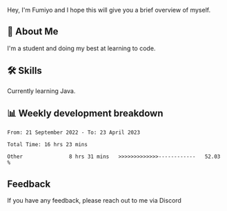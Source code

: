 
Hey, I'm Fumiyo and I hope this will give you a brief overview of myself.


## 🚀 About Me
I'm a student and doing my best at learning to code.


## 🛠 Skills

Currently learning Java.


## 📊 Weekly development breakdown
<!--START_SECTION:waka-->

```text
From: 21 September 2022 - To: 23 April 2023

Total Time: 16 hrs 23 mins

Other               8 hrs 31 mins   >>>>>>>>>>>>>------------   52.03 %
```

<!--END_SECTION:waka-->


## Feedback

If you have any feedback, please reach out to me via Discord
